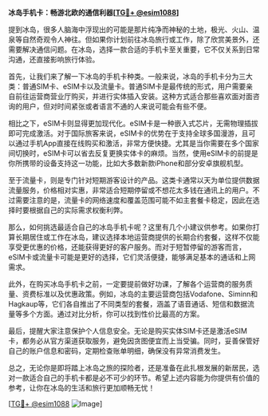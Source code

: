 **冰岛手机卡：畅游北欧的通信利器[[TG💪+ @esim1088](https://t.me/s/esim1088)]**

提到冰岛，很多人脑海中浮现出的可能是那片纯净而神秘的土地，极光、火山、温泉等自然奇观令人神往。但如果你计划前往冰岛旅行或工作，除了欣赏美景外，还需要解决通信问题。在冰岛，选择一款合适的手机卡至关重要，它不仅关系到日常沟通，还直接影响旅行体验。

首先，让我们来了解一下冰岛的手机卡种类。一般来说，冰岛的手机卡分为三大类：普通SIM卡、eSIM卡以及流量卡。普通SIM卡是最传统的形式，用户需要亲自前往运营商营业厅购买，并进行实体插入安装。这种方式适合那些喜欢面对面咨询的用户，但对时间紧张或者语言不通的人来说可能会有些不便。

相比之下，eSIM卡则显得更加现代化。eSIM卡是一种嵌入式芯片，无需物理插拔即可完成激活。对于国际旅客来说，eSIM卡的优势在于支持全球多国漫游，且可以通过手机App直接在线购买和激活，非常方便快捷。尤其是当你需要在多个国家间切换时，eSIM卡可以省去反复更换实体卡的麻烦。当然，使用eSIM卡的前提是你所携带的设备支持这一功能，比如大多数新款iPhone和部分安卓旗舰机型。

至于流量卡，则是专门针对短期游客设计的产品。这类卡通常以天为单位提供数据流量服务，价格相对实惠，非常适合短期停留或不想花太多钱在通讯上的用户。不过需要注意的是，流量卡的网络速度和覆盖范围可能不如主套餐卡稳定，因此在选择时要根据自己的实际需求权衡利弊。

那么，如何挑选最适合自己的冰岛手机卡呢？这里有几个小建议供参考。如果你打算长期居住或工作在冰岛，建议选择本地运营商提供的长期合约套餐，这样不仅能享受更优惠的价格，还能获得更好的客户服务。而对于短暂停留的游客而言，eSIM卡或流量卡可能是更好的选择，它们灵活便捷，能够满足基本的通话和上网需求。

此外，在购买冰岛手机卡之前，一定要提前做好功课，了解各个运营商的服务质量、资费标准以及优惠政策。例如，冰岛的主要运营商包括Vodafone、Siminn和Hagkaup等，它们各自推出了不同类型的套餐，涵盖了语音通话、短信和数据流量等多个方面。通过对比分析，你可以找到性价比最高的方案。

最后，提醒大家注意保护个人信息安全。无论是购买实体SIM卡还是激活eSIM卡，都务必从官方渠道获取服务，避免因贪图便宜而上当受骗。同时，妥善保管好自己的账户信息和密码，定期检查账单明细，确保没有异常消费发生。

总之，无论你是即将踏上冰岛之旅的探险者，还是准备在此扎根发展的新居民，选对一款适合自己的手机卡都是必不可少的环节。希望上述内容能为你提供有价值的参考，让你在冰岛的生活和旅行更加顺畅无忧！

[[TG💪+ @esim1088](https://t.me/s/esim1088) ![Image](https://i.postimg.cc/4NQfJmqS/Snipaste-2025-05-13-00-14-12.png)]
